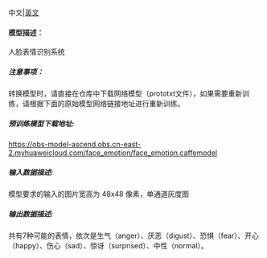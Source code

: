 中文|[英文](README_en.md)
#### 模型描述：

人脸表情识别系统

##### 注意事项：
转换模型时，请直接在仓库中下载网络模型（prototxt文件），如果需要重新训练，请根据下面的原始模型网络链接地址进行重新训练。

##### 预训练模型下载地址:
https://obs-model-ascend.obs.cn-east-2.myhuaweicloud.com/face_emotion/face_emotion.caffemodel

##### 输入数据描述:

模型要求的输入的图片宽高为 48x48 像素，单通道灰度图

##### 输出数据描述:

共有7种可能的表情，依次是生气（anger）、厌恶（digust）、恐惧（fear）、开心（happy）、伤心（sad）、惊讶（surprised）、中性（normal）。